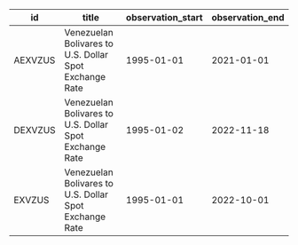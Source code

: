 | id      | title                                                  | observation_start   | observation_end   |
|---------|--------------------------------------------------------|---------------------|-------------------|
| AEXVZUS | Venezuelan Bolivares to U.S. Dollar Spot Exchange Rate | 1995-01-01          | 2021-01-01        |
| DEXVZUS | Venezuelan Bolivares to U.S. Dollar Spot Exchange Rate | 1995-01-02          | 2022-11-18        |
| EXVZUS  | Venezuelan Bolivares to U.S. Dollar Spot Exchange Rate | 1995-01-01          | 2022-10-01        |